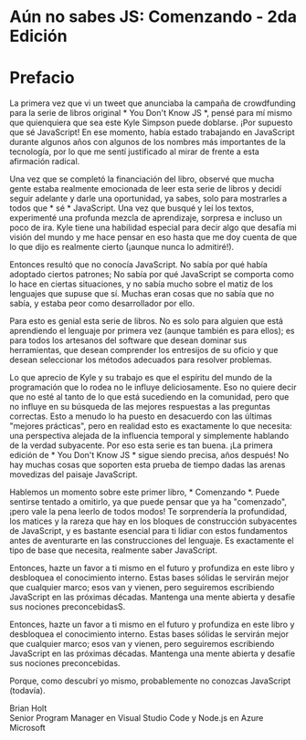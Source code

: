 # Aún no sabes JS: Comenzando - 2da Edición
# Prefacio

La primera vez que vi un tweet que anunciaba la campaña de crowdfunding para la serie de libros original * You Don't Know JS *, pensé para mí mismo que quienquiera que sea este Kyle Simpson puede doblarse. ¡Por supuesto que sé JavaScript! En ese momento, había estado trabajando en JavaScript durante algunos años con algunos de los nombres más importantes de la tecnología, por lo que me sentí justificado al mirar de frente a esta afirmación radical.

Una vez que se completó la financiación del libro, observé que mucha gente estaba realmente emocionada de leer esta serie de libros y decidí seguir adelante y darle una oportunidad, ya sabes, solo para mostrarles a todos que * sé * JavaScript. Una vez que busqué y leí los textos, experimenté una profunda mezcla de aprendizaje, sorpresa e incluso un poco de ira. Kyle tiene una habilidad especial para decir algo que desafía mi visión del mundo y me hace pensar en eso hasta que me doy cuenta de que lo que dijo es realmente cierto (¡aunque nunca lo admitiré!).

Entonces resultó que no conocía JavaScript. No sabía por qué había adoptado ciertos patrones; No sabía por qué JavaScript se comporta como lo hace en ciertas situaciones, y no sabía mucho sobre el matiz de los lenguajes que supuse que sí. Muchas eran cosas que no sabía que no sabía, y estaba peor como desarrollador por ello.

Para esto es genial esta serie de libros. No es solo para alguien que está aprendiendo el lenguaje por primera vez (aunque también es para ellos); es para todos los artesanos del software que desean dominar sus herramientas, que desean comprender los entresijos de su oficio y que desean seleccionar los métodos adecuados para resolver problemas.

Lo que aprecio de Kyle y su trabajo es que el espíritu del mundo de la programación que lo rodea no le influye deliciosamente. Eso no quiere decir que no esté al tanto de lo que está sucediendo en la comunidad, pero que no influye en su búsqueda de las mejores respuestas a las preguntas correctas. Esto a menudo lo ha puesto en desacuerdo con las últimas "mejores prácticas", pero en realidad esto es exactamente lo que necesita: una perspectiva alejada de la influencia temporal y simplemente hablando de la verdad subyacente. Por eso esta serie es tan buena. ¡La primera edición de * You Don't Know JS * sigue siendo precisa, años después! No hay muchas cosas que soporten esta prueba de tiempo dadas las arenas movedizas del paisaje JavaScript.

Hablemos un momento sobre este primer libro, * Comenzando *. Puede sentirse tentado a omitirlo, ya que puede pensar que ya ha "comenzado", ¡pero vale la pena leerlo de todos modos! Te sorprendería la profundidad, los matices y la rareza que hay en los bloques de construcción subyacentes de JavaScript, y es bastante esencial para ti lidiar con estos fundamentos antes de aventurarte en las construcciones del lenguaje. Es exactamente el tipo de base que necesita, realmente saber JavaScript.

Entonces, hazte un favor a ti mismo en el futuro y profundiza en este libro y desbloquea el conocimiento interno. Estas bases sólidas le servirán mejor que cualquier marco; esos van y vienen, pero seguiremos escribiendo JavaScript en las próximas décadas. Mantenga una mente abierta y desafíe sus nociones preconcebidasS.

Entonces, hazte un favor a ti mismo en el futuro y profundiza en este libro y desbloquea el conocimiento interno. Estas bases sólidas le servirán mejor que cualquier marco; esos van y vienen, pero seguiremos escribiendo JavaScript en las próximas décadas. Mantenga una mente abierta y desafíe sus nociones preconcebidas.


Porque, como descubrí yo mismo, probablemente no conozcas JavaScript (todavía).

Brian Holt <br>
Senior Program Manager en Visual Studio Code y Node.js en Azure <br>
Microsoft

